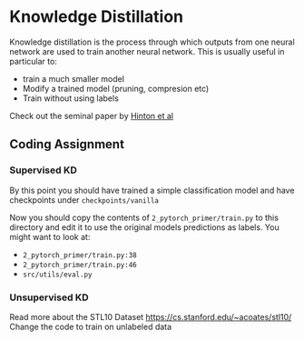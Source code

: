 # Knowledge Distillation

Knowledge distillation is the process through which outputs 
from one neural network are used to train another neural network.
This is usually useful in particular to:
- train a much smaller model
- Modify a trained model (pruning, compresion etc)
- Train without using labels

Check out the seminal paper by [Hinton et al](https://arxiv.org/abs/1503.02531)


## Coding Assignment

### Supervised KD
By this point you should have trained a simple classification model and
have checkpoints under `checkpoints/vanilla`

Now you should copy the contents of `2_pytorch_primer/train.py` to this directory
and edit it to use the original models predictions as labels. You might want to look at:
- `2_pytorch_primer/train.py:38` 
- `2_pytorch_primer/train.py:46` 
- `src/utils/eval.py`


### Unsupervised KD

Read more about the STL10 Dataset https://cs.stanford.edu/~acoates/stl10/
Change the code to train on unlabeled data
